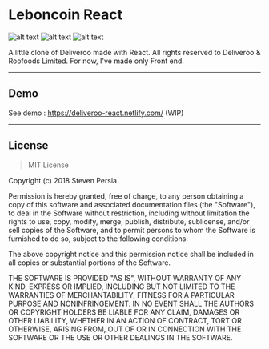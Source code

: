 # Leboncoin React
![alt text](https://forthebadge.com/images/badges/made-with-javascript.svg "Made with JavaScript")
![alt text](https://forthebadge.com/images/badges/winter-is-coming.svg "Winter is coming")
![alt text](https://forthebadge.com/images/badges/gluten-free.svg "Gluten Free")

A little clone of Deliveroo made with React. All rights reserved to Deliveroo & Roofoods Limited.
For now, I've made only Front end.

---

## Demo
See demo : https://deliveroo-react.netlify.com/ (WIP)

---

## License

> MIT License

Copyright (c) 2018 Steven Persia

Permission is hereby granted, free of charge, to any person obtaining a copy
of this software and associated documentation files (the "Software"), to deal
in the Software without restriction, including without limitation the rights
to use, copy, modify, merge, publish, distribute, sublicense, and/or sell
copies of the Software, and to permit persons to whom the Software is
furnished to do so, subject to the following conditions:

The above copyright notice and this permission notice shall be included in all
copies or substantial portions of the Software.

THE SOFTWARE IS PROVIDED "AS IS", WITHOUT WARRANTY OF ANY KIND, EXPRESS OR
IMPLIED, INCLUDING BUT NOT LIMITED TO THE WARRANTIES OF MERCHANTABILITY,
FITNESS FOR A PARTICULAR PURPOSE AND NONINFRINGEMENT. IN NO EVENT SHALL THE
AUTHORS OR COPYRIGHT HOLDERS BE LIABLE FOR ANY CLAIM, DAMAGES OR OTHER
LIABILITY, WHETHER IN AN ACTION OF CONTRACT, TORT OR OTHERWISE, ARISING FROM,
OUT OF OR IN CONNECTION WITH THE SOFTWARE OR THE USE OR OTHER DEALINGS IN THE
SOFTWARE.
